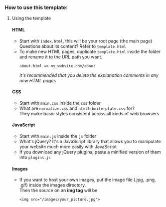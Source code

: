 ### How to use this template:

1. Using the template  
  
   #### HTML
     * Start with `index.html`, this will be your root page (the main page)  
       Questions about its content? Refer to `template.html`  
     * To make new HTML pages, duplicate `template.html` inside the folder and rename it to the URL path you want.  
       ```
       about.html => my_website.com/about
       ```  
       *It's recommended that you delete the explanation comments in any new HTML pages*

   #### CSS
     * Start with `main.css` inside the `css` folder
     * What are `normalize.css` and `html5-boilerplate.css` for?  
       They make basic styles consistent across all kinds of web browsers

   #### JavaScript
     * Start with `main.js` inside the `js` folder
     * What's jQuery? It's a JavaScript library that allows you to manipulate your website much more easily with JavaScript
     * If you download any jQuery plugins, paste a minified version of them into `plugins.js`

   #### Images
     * If you want to host your own images, put the image file (.jpg, .png, .gif) inside the images directory.  
       Then the source on an **img tag** will be  
       ```
       <img src="/images/your_picture.jpg">
       ```
